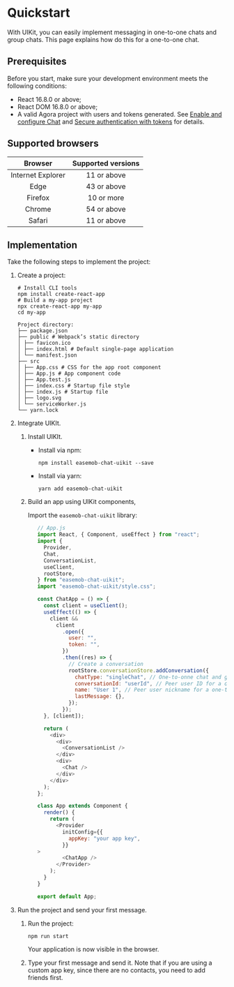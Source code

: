 # Quickstart

With UIKit, you can easily implement messaging in one-to-one chats and group chats. This page explains how do this for a one-to-one chat.

## Prerequisites

Before you start, make sure your development environment meets the following conditions:

- React 16.8.0 or above;
- React DOM 16.8.0 or above;
- A valid Agora project with users and tokens generated. See [Enable and configure Chat](https://docs.agora.io/en/agora-chat/get-started/enable) and [Secure authentication with tokens](https://docs.agora.io/en/agora-chat/develop/authentication) for details. 

## Supported browsers

|      Browser      | Supported versions |
|:-----------------:|:------------------:|
| Internet Explorer |    11 or above     |
|       Edge        |    43 or above     |
|      Firefox      |     10 or more     |
|      Chrome       |    54 or above     |
|      Safari       |    11 or above     |

## Implementation

Take the following steps to implement the project:

1. Create a project:

    ```
    # Install CLI tools
    npm install create-react-app
    # Build a my-app project
    npx create-react-app my-app
    cd my-app
    ```
    
    ```
    Project directory:
    ├── package.json
    ├── public # Webpack’s static directory
    │ ├── favicon.ico
    │ ├── index.html # Default single-page application
    │ └── manifest.json
    ├── src
    │ ├── App.css # CSS for the app root component
    │ ├── App.js # App component code
    │ ├── App.test.js
    │ ├── index.css # Startup file style
    │ ├── index.js # Startup file
    │ ├── logo.svg
    │ └── serviceWorker.js
    └── yarn.lock
    ```

1. Integrate UIKIt.

   1. Install UIKIt.

       - Install via npm:
    
           ```
           npm install easemob-chat-uikit --save
           ```
    
       - Install via yarn:
    
           ```
           yarn add easemob-chat-uikit
           ```
   
   1. Build an app using UIKit components,
    
      Import the `easemob-chat-uikit` library:
    
       ```javascript
          // App.js
          import React, { Component, useEffect } from "react";
          import {
            Provider,
            Chat,
            ConversationList,
            useClient,
            rootStore,
          } from "easemob-chat-uikit";
          import "easemob-chat-uikit/style.css";
    
          const ChatApp = () => {
            const client = useClient();
            useEffect(() => {
              client &&
                client
                  .open({
                    user: "",
                    token: "",
                  })
                  .then((res) => {
                    // Create a conversation
                    rootStore.conversationStore.addConversation({
                      chatType: "singleChat", // One-to-onne chat and group chat are 'singleChat' and 'groupChat', respectively.
                      conversationId: "userId", // Peer user ID for a one-to-one chat, group ID for a group chat.
                      name: "User 1", // Peer user nickname for a one-to-one chat, group name for a group chat.
                      lastMessage: {},
                    });
                  });
            }, [client]);
    
            return (
              <div>
                <div>
                  <ConversationList />
                </div>
                <div>
                  <Chat />
                </div>
              </div>
            );
          };
    
          class App extends Component {
            render() {
              return (
                <Provider
                  initConfig={{
                    appKey: "your app key",
                  }}
          >
                  <ChatApp />
                </Provider>
              );
            }
          }
    
          export default App;
       ```

3. Run the project and send your first message.

   1. Run the project:

       ```
       npm run start
       ```
   
       Your application is now visible in the browser.

   1. Type your first message and send it. Note that if you are using a custom app key, since there are no contacts, you need to add friends first.




